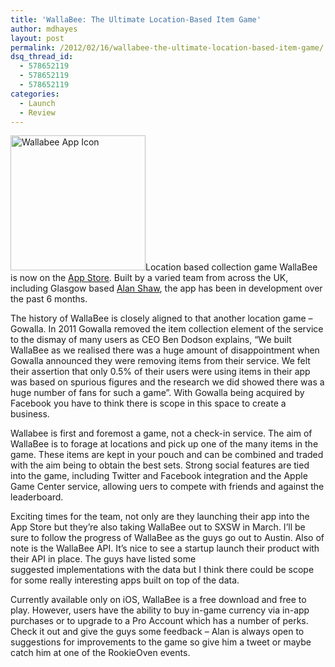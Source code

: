 ```yaml
---
title: 'WallaBee: The Ultimate Location-Based Item Game'
author: mdhayes
layout: post
permalink: /2012/02/16/wallabee-the-ultimate-location-based-item-game/
dsq_thread_id:
  - 578652119
  - 578652119
  - 578652119
categories:
  - Launch
  - Review
---
```

[<img class="alignright  wp-image-532" title="Wallabee-icon" src="http://rookieoven.com/wp-content/uploads/2012/02/App-Icon-300x300.png" alt="Wallabee App Icon" width="216" height="216" />][1]Location based collection game WallaBee is now on the [App Store][2]. Built by a varied team from across the UK, including Glasgow based [Alan Shaw][3], the app has been in development over the past 6 months.

The history of WallaBee is closely aligned to that another location game &#8211; Gowalla. In 2011 Gowalla removed the item collection element of the service to the dismay of many users as CEO Ben Dodson explains, &#8220;We built WallaBee as we realised there was a huge amount of disappointment when Gowalla announced they were removing items from their service. We felt their assertion that only 0.5% of their users were using items in their app was based on spurious figures and the research we did showed there was a huge number of fans for such a game&#8221;. With Gowalla being acquired by Facebook you have to think there is scope in this space to create a business.

Wallabee is first and foremost a game, not a check-in service. The aim of WallaBee is to forage at locations and pick up one of the many items in the game. These items are kept in your pouch and can be combined and traded with the aim being to obtain the best sets. Strong social features are tied into the game, including Twitter and Facebook integration and the Apple Game Center service, allowing uers to compete with friends and against the leaderboard.

Exciting times for the team, not only are they launching their app into the App Store but they&#8217;re also taking WallaBee out to SXSW in March. I&#8217;ll be sure to follow the progress of WallaBee as the guys go out to Austin. Also of note is the WallaBee API. It&#8217;s nice to see a startup launch their product with their API in place. The guys have listed some suggested implementations with the data but I think there could be scope for some really interesting apps built on top of the data.

Currently available only on iOS, WallaBee is a free download and free to play. However, users have the ability to buy in-game currency via in-app purchases or to upgrade to a Pro Account which has a number of perks. Check it out and give the guys some feedback &#8211; Alan is always open to suggestions for improvements to the game so give him a tweet or maybe catch him at one of the RookieOven events.

 [1]: http://wallab.ee/
 [2]: http://bit.ly/yzLNEP "Wallabee App Store"
 [3]: http://twitter.com/al86shaw "Alan Shaw Twitter"